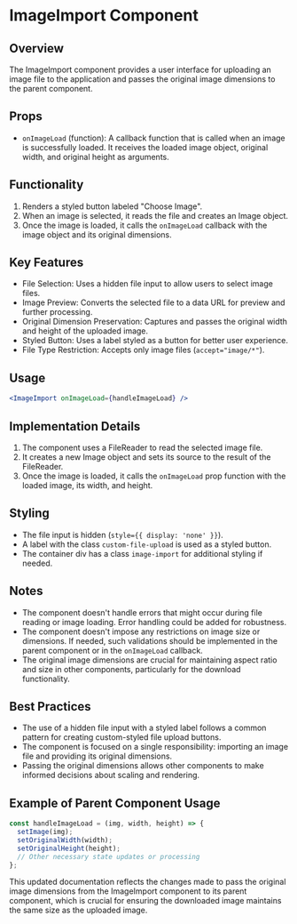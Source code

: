 # ImageImport Component

## Overview
The ImageImport component provides a user interface for uploading an image file to the application and passes the original image dimensions to the parent component.

## Props
- `onImageLoad` (function): A callback function that is called when an image is successfully loaded. It receives the loaded image object, original width, and original height as arguments.

## Functionality
1. Renders a styled button labeled "Choose Image".
2. When an image is selected, it reads the file and creates an Image object.
3. Once the image is loaded, it calls the `onImageLoad` callback with the image object and its original dimensions.

## Key Features
- File Selection: Uses a hidden file input to allow users to select image files.
- Image Preview: Converts the selected file to a data URL for preview and further processing.
- Original Dimension Preservation: Captures and passes the original width and height of the uploaded image.
- Styled Button: Uses a label styled as a button for better user experience.
- File Type Restriction: Accepts only image files (`accept="image/*"`).

## Usage
```jsx
<ImageImport onImageLoad={handleImageLoad} />
```

## Implementation Details
1. The component uses a FileReader to read the selected image file.
2. It creates a new Image object and sets its source to the result of the FileReader.
3. Once the image is loaded, it calls the `onImageLoad` prop function with the loaded image, its width, and height.

## Styling
- The file input is hidden (`style={{ display: 'none' }}`).
- A label with the class `custom-file-upload` is used as a styled button.
- The container div has a class `image-import` for additional styling if needed.

## Notes
- The component doesn't handle errors that might occur during file reading or image loading. Error handling could be added for robustness.
- The component doesn't impose any restrictions on image size or dimensions. If needed, such validations should be implemented in the parent component or in the `onImageLoad` callback.
- The original image dimensions are crucial for maintaining aspect ratio and size in other components, particularly for the download functionality.

## Best Practices
- The use of a hidden file input with a styled label follows a common pattern for creating custom-styled file upload buttons.
- The component is focused on a single responsibility: importing an image file and providing its original dimensions.
- Passing the original dimensions allows other components to make informed decisions about scaling and rendering.

## Example of Parent Component Usage
```jsx
const handleImageLoad = (img, width, height) => {
  setImage(img);
  setOriginalWidth(width);
  setOriginalHeight(height);
  // Other necessary state updates or processing
};
```

This updated documentation reflects the changes made to pass the original image dimensions from the ImageImport component to its parent component, which is crucial for ensuring the downloaded image maintains the same size as the uploaded image.